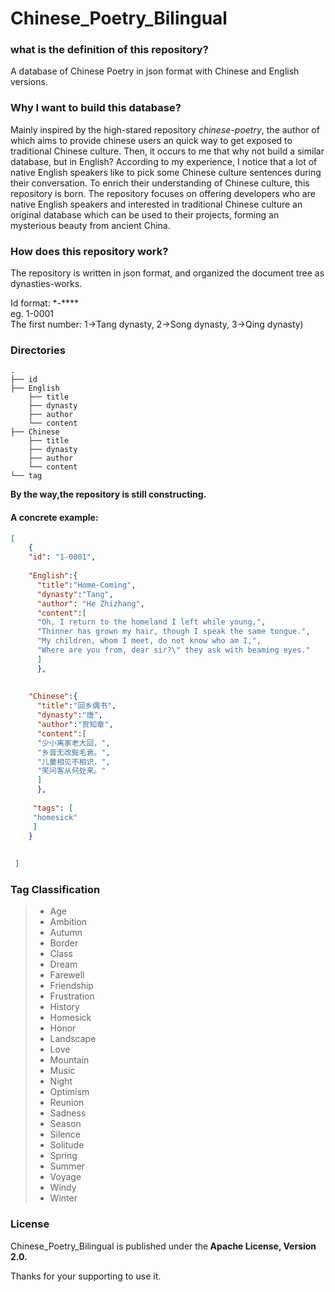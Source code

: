 # Chinese_Poetry_Bilingual
### what is the definition of this repository?
A database of Chinese Poetry in json format
 with Chinese and English versions.


### Why I want to build this database?
Mainly inspired by the high-stared repository
 <i>chinese-poetry</i>, the author of which aims 
 to provide chinese users an quick way to get 
 exposed to traditional Chinese culture. 
 Then, it occurs to me that why not build a similar 
 database, but in English? According to my experience, I notice that
 a lot of native English speakers like to pick some Chinese culture sentences
 during their conversation. To enrich their understanding of Chinese culture,
 this repository is born.
 The repository focuses 
 on offering developers who are native English speakers and 
 interested in traditional Chinese culture an original database 
 which can be used to their projects, forming an mysterious beauty from 
 ancient China. 



### How does this repository work?
The repository is written in json format, and organized the
document tree as dynasties-works. 

Id format: \*\-****  
    eg. 1-0001  
The first number: 1->Tang dynasty, 2->Song dynasty, 3->Qing dynasty)

### Directories
```
.
├── id
├── English
    ├── title
    ├── dynasty
    ├── author
    └── content
├── Chinese
    ├── title
    ├── dynasty
    ├── author
    └── content
└── tag
```

<b>By the way,the repository is still constructing.</b>

#### A concrete example:
```json
[
    {
    "id": "1-0001",
    
    "English":{
      "title":"Home-Coming",
      "dynasty":"Tang",
      "author": "He Zhizhang",
      "content":[
      "Oh, I return to the homeland I left while young,",
      "Thinner has grown my hair, though I speak the same tongue.",
      "My children, whom I meet, do not know who am I,",
      "Where are you from, dear sir?\" they ask with beaming eyes."
      ]
      },
      
      
    "Chinese":{
      "title":"回乡偶书",
      "dynasty":"唐",
      "author":"贺知章",
      "content":[
      "少小离家老大回，",
      "乡音无改鬓毛衰。",
      "儿童相见不相识，",
      "笑问客从何处来。"
      ]
      },
      
     "tags": [
     "homesick"
     ]
    }
     
    
 ]


```
### Tag Classification
> 
>    - Age 
>    - Ambition
>    - Autumn
>    - Border
>    - Class
>    - Dream
>    - Farewell
>    - Friendship
>    - Frustration
>    - History
>    - Homesick
>    - Honor
>    - Landscape
>    - Love
>    - Mountain
>    - Music
>    - Night
>    - Optimism
>    - Reunion
>    - Sadness
>    - Season
>    - Silence
>    - Solitude
>    - Spring
>    - Summer
>    - Voyage
>    - Windy
>    - Winter
>
### License

Chinese_Poetry_Bilingual is published under the<b> 
Apache License, Version 2.0.</b>

Thanks for your supporting to use it. 

